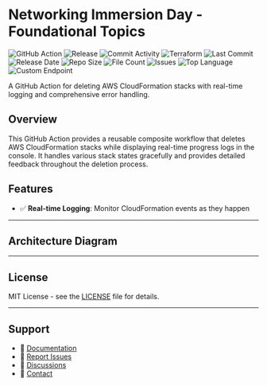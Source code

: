 # Networking Immersion Day - Foundational Topics

![GitHub Action](https://img.shields.io/badge/GitHub-Action-blue?logo=github)&nbsp;![Release](https://github.com/subhamay-bhattacharyya/0304-vpc-tf/actions/workflows/release.yaml/badge.svg)&nbsp;![Commit Activity](https://img.shields.io/github/commit-activity/t/subhamay-bhattacharyya/0304-vpc-tf)&nbsp;![Terraform](https://img.shields.io/badge/AWS-Terraform-orange?logo=amazonaws)&nbsp;![Last Commit](https://img.shields.io/github/last-commit/subhamay-bhattacharyya/0304-vpc-tf)&nbsp;![Release Date](https://img.shields.io/github/release-date/subhamay-bhattacharyya/0304-vpc-tf)&nbsp;![Repo Size](https://img.shields.io/github/repo-size/subhamay-bhattacharyya/0304-vpc-tf)&nbsp;![File Count](https://img.shields.io/github/directory-file-count/subhamay-bhattacharyya/0304-vpc-tf)&nbsp;![Issues](https://img.shields.io/github/issues/subhamay-bhattacharyya/0304-vpc-tf)&nbsp;![Top Language](https://img.shields.io/github/languages/top/subhamay-bhattacharyya/0304-vpc-tf)&nbsp;![Custom Endpoint](https://img.shields.io/endpoint?url=https://gist.githubusercontent.com/bsubhamay/833e404ef8fb46ebee3f744cf49650c6/raw/0304-vpc-tf.json?)


A GitHub Action for deleting AWS CloudFormation stacks with real-time logging and comprehensive error handling.

## Overview

This GitHub Action provides a reusable composite workflow that deletes AWS CloudFormation stacks while displaying real-time progress logs in the console. It handles various stack states gracefully and provides detailed feedback throughout the deletion process.

## Features

- ✅ **Real-time Logging**: Monitor CloudFormation events as they happen

---

## Architecture Diagram


---

## License

MIT License - see the [LICENSE](LICENSE) file for details.

---

## Support

- 📖 [Documentation](https://github.com/subhamay-bhattacharyya/0304-vpc-tf/wiki)
- 🐛 [Report Issues](https://github.com/subhamay-bhattacharyya/0304-vpc-tf/issues)
- 💬 [Discussions](https://github.com/subhamay-bhattacharyya/0304-vpc-tf/discussions)
- 📧 [Contact](mailto:support@subhamay.aws@gmail.com)
